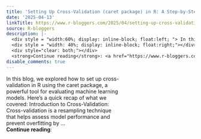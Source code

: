 ```yaml
---
title: 'Setting Up Cross-Validation (caret package) in R: A Step-by-Step Guide'
date: '2025-04-13'
linkTitle: https://www.r-bloggers.com/2025/04/setting-up-cross-validation-caret-package-in-r-a-step-by-step-guide/
source: R-bloggers
description: |-
  <div style = "width:60%; display: inline-block; float:left; "> In this blog, we explored how to set up cross-validation in R using the caret package, a powerful tool for evaluating machine learning models. Here’s a quick recap of what we covered: Introduction to Cross-Validation: Cross-validation is a resampling technique that helps assess model performance and prevent overfitting by ...</div>
  <div style = "width: 40%; display: inline-block; float:right;"></div>
  <div style="clear: both;"></div>
  <strong>Continue reading</strong>: <a href="https://www.r-bloggers.com/2025/04/setting-up-cross-valida ...
disable_comments: true
---
```

<div style = "width:60%; display: inline-block; float:left; "> In this blog, we explored how to set up cross-validation in R using the caret package, a powerful tool for evaluating machine learning models. Here’s a quick recap of what we covered: Introduction to Cross-Validation: Cross-validation is a resampling technique that helps assess model performance and prevent overfitting by ...</div>
<div style = "width: 40%; display: inline-block; float:right;"></div>
<div style="clear: both;"></div>
<strong>Continue reading</strong>: <a href="https://www.r-bloggers.com/2025/04/setting-up-cross-valida ...